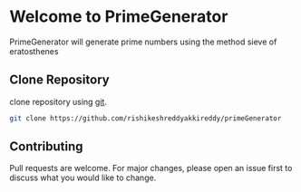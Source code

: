 # Welcome to PrimeGenerator

PrimeGenerator will generate prime numbers using the method sieve of eratosthenes

## Clone Repository

clone repository using [git](https://github.com/).

```bash
git clone https://github.com/rishikeshreddyakkireddy/primeGenerator
```

## Contributing
Pull requests are welcome. For major changes, please open an issue first to discuss what you would like to change.
